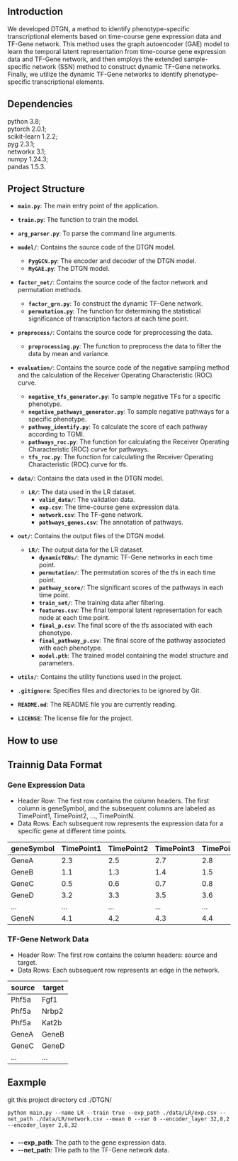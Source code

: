 Introduction
--------------------------------------

We developed DTGN, a method to identify phenotype-specific transcriptional elements based on time-course gene expression data and TF-Gene network. 
This method uses the graph autoencoder (GAE) model to learn the temporal latent representation from time-course gene expression data and TF-Gene network,
and then employs the extended sample-specific network (SSN) method to construct dynamic TF-Gene networks. 
Finally, we utilize the dynamic TF-Gene networks to identify phenotype-specific transcriptional elements.

Dependencies
-------------------------------------
python 3.8;   
pytorch 2.0.1;   
scikit-learn 1.2.2;   
pyg 2.3.1;   
networkx 3.1;   
numpy 1.24.3;<br>
pandas 1.5.3.


Project Structure
-------------------------------------

- **`main.py`**: The main entry point of the application.
- **`train.py`**: The function to train the model.
- **`arg_parser.py`**: To parse the command line arguments. 

- **`model/`**: Contains the source code of the DTGN model.
  - **`PygGCN.py`**: The encoder and decoder of the DTGN model.
  - **`MyGAE.py`**: The DTGN model.

- **`factor_net/`**: Contains the source code of the factor network and permutation methods.
  - **`factor_grn.py`**: To construct the dynamic TF-Gene network.
  - **`permutation.py`**: The function for determining the statistical significance of transcription factors at each time point.

- **`preprocess/`**: Contains the source code for preprocessing the data.
  - **`preprocessing.py`**: The function to preprocess the data to filter the data by mean and variance.

- **`evaluation/`**: Contains the source code of the negative sampling method and the calculation of the Receiver Operating Characteristic (ROC) curve.
  - **`negative_tfs_generator.py`**: To sample negative TFs for a specific phenotype.
  - **`negative_pathways_generator.py`**: To sample negative pathways for a specific phenotype.
  - **`pathway_identify.py`**: To calculate the score of each pathway according to TGMI.
  - **`pathways_roc.py`**: The function for calculating the Receiver Operating Characteristic (ROC) curve for pathways.
  - **`tfs_roc.py`**: The function for calculating the Receiver Operating Characteristic (ROC) curve for tfs.

- **`data/`**: Contains the data used in the DTGN model.
  - **`LR/`**: The data used in the LR dataset.
    - **`valid_data/`**: The validation data.
    - **`exp.csv`**: The time-course gene expression data.
    - **`network.csv`**: The TF-gene network.
    - **`pathways_genes.csv`**: The annotation of pathways.

- **`out/`**: Contains the output files of the DTGN model.
  - **`LR/`**: The output data for the LR dataset.
    - **`dynamicTGNs/`**: The dynamic TF-Gene networks in each time point.
    - **`permutation/`**: The permutation scores of the tfs in each time point.
    - **`pathway_score/`**: The significant scores of the pathways in each time point.
    - **`train_set/`**: The training data after filtering.
    - **`features.csv`**: The final temporal latent representation for each node at each time point.
    - **`final_p.csv`**: The final score of the tfs associated with each phenotype.
    - **`final_pathway_p.csv`**: The final score of the pathway associated with each phenotype.
    - **`model.pth`**: The trained model containing the model structure and parameters.

- **`utils/`**: Contains the utility functions used in the project.

- **`.gitignore`**: Specifies files and directories to be ignored by Git.
- **`README.md`**: The README file you are currently reading.
- **`LICENSE`**: The license file for the project.




How to use
--------------------------------------
## Trainnig Data Format

### Gene Expression Data

- Header Row: The first row contains the column headers. The first column is geneSymbol, and the subsequent columns are labeled as TimePoint1, TimePoint2, ..., TimePointN.
- Data Rows: Each subsequent row represents the expression data for a specific gene at different time points.

| geneSymbol | TimePoint1 | TimePoint2 | TimePoint3 | TimePoint4 | ... | TimePointN |
|------------|-------------|-------------|-------------|-------------|-----|-------------|
| GeneA      | 2.3         | 2.5         | 2.7         | 2.8         | ... | 3.0         |
| GeneB      | 1.1         | 1.3         | 1.4         | 1.5         | ... | 1.6         |
| GeneC      | 0.5         | 0.6         | 0.7         | 0.8         | ... | 0.9         |
| GeneD      | 3.2         | 3.3         | 3.5         | 3.6         | ... | 3.8         |
| ...        | ...         | ...         | ...         | ...         | ... | ...         |
| GeneN      | 4.1         | 4.2         | 4.3         | 4.4         | ... | 4.5         |

### TF-Gene Network Data

- Header Row: The first row contains the column headers: source and target.
- Data Rows: Each subsequent row represents an edge in the network.

| source | target |
|--------|--------|
| Phf5a  | Fgf1   |
| Phf5a  | Nrbp2  |
| Phf5a  | Kat2b  |
| GeneA  | GeneB  |
| GeneC  | GeneD  |
| ...    | ...    |


## Eaxmple

git this project directory
cd ./DTGN/

```
python main.py --name LR --train true --exp_path ./data/LR/exp.csv --net_path ./data/LR/network.csv --mean 0 --var 0 --encoder_layer 32,8,2 --encoder_layer 2,8,32
```
###
- **--exp_path**: The path to the gene expression data.
- **--net_path**: THe path to the TF-Gene network data.
